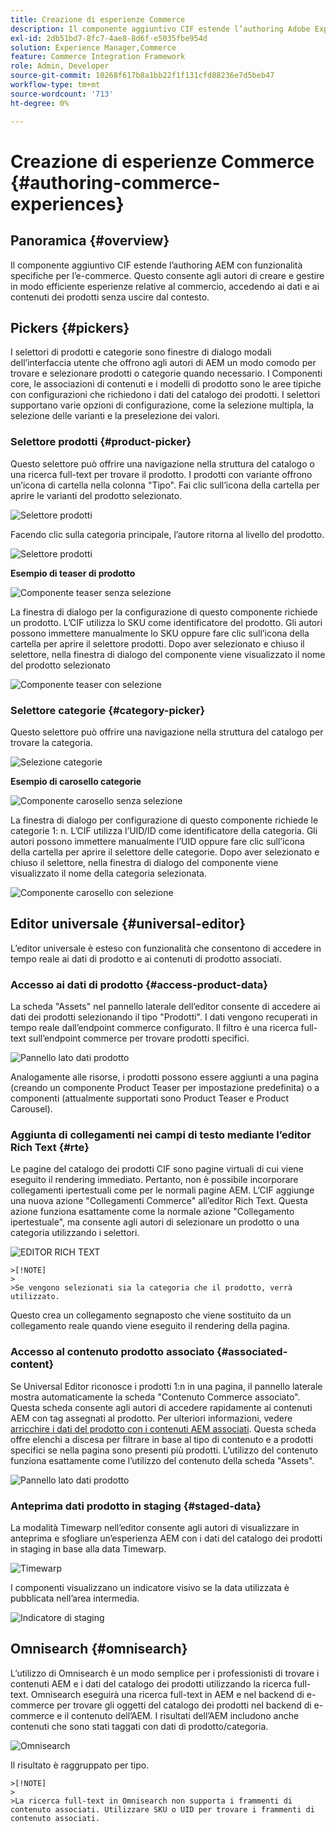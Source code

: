 ```yaml
---
title: Creazione di esperienze Commerce
description: Il componente aggiuntivo CIF estende l’authoring Adobe Experience Manager con funzionalità specifiche per l’e-commerce.
exl-id: 2db51bd7-8fc7-4ae8-8d6f-e5035fbe954d
solution: Experience Manager,Commerce
feature: Commerce Integration Framework
role: Admin, Developer
source-git-commit: 10268f617b8a1bb22f1f131cfd88236e7d5beb47
workflow-type: tm+mt
source-wordcount: '713'
ht-degree: 0%

---
```


# Creazione di esperienze Commerce {#authoring-commerce-experiences}

## Panoramica {#overview}

Il componente aggiuntivo CIF estende l’authoring AEM con funzionalità specifiche per l’e-commerce. Questo consente agli autori di creare e gestire in modo efficiente esperienze relative al commercio, accedendo ai dati e ai contenuti dei prodotti senza uscire dal contesto.

## Pickers {#pickers}

I selettori di prodotti e categorie sono finestre di dialogo modali dell’interfaccia utente che offrono agli autori di AEM un modo comodo per trovare e selezionare prodotti o categorie quando necessario. I Componenti core, le associazioni di contenuti e i modelli di prodotto sono le aree tipiche con configurazioni che richiedono i dati del catalogo dei prodotti. I selettori supportano varie opzioni di configurazione, come la selezione multipla, la selezione delle varianti e la preselezione dei valori.

### Selettore prodotti {#product-picker}

Questo selettore può offrire una navigazione nella struttura del catalogo o una ricerca full-text per trovare il prodotto. I prodotti con variante offrono un’icona di cartella nella colonna &quot;Tipo&quot;. Fai clic sull’icona della cartella per aprire le varianti del prodotto selezionato.

![Selettore prodotti](/help/commerce/cif/assets/authoring/product-picker.png)

Facendo clic sulla categoria principale, l’autore ritorna al livello del prodotto.

![Selettore prodotti](/help/commerce/cif/assets/authoring/product-picker-variation.png)

**Esempio di teaser di prodotto**

![Componente teaser senza selezione](/help/commerce/cif/assets/authoring/teaser_component_without_selection.png)

La finestra di dialogo per la configurazione di questo componente richiede un prodotto. L’CIF utilizza lo SKU come identificatore del prodotto. Gli autori possono immettere manualmente lo SKU oppure fare clic sull’icona della cartella per aprire il selettore prodotti. Dopo aver selezionato e chiuso il selettore, nella finestra di dialogo del componente viene visualizzato il nome del prodotto selezionato

![Componente teaser con selezione](/help/commerce/cif/assets/authoring/teaser_component_with_selection.png)

### Selettore categorie {#category-picker}

Questo selettore può offrire una navigazione nella struttura del catalogo per trovare la categoria.

![Selezione categorie](/help/commerce/cif/assets/authoring/category-picker.png)

**Esempio di carosello categorie**

![Componente carosello senza selezione](/help/commerce/cif/assets/authoring/carousel_component_without_selection.png)

La finestra di dialogo per configurazione di questo componente richiede le categorie 1: n. L’CIF utilizza l’UID/ID come identificatore della categoria. Gli autori possono immettere manualmente l’UID oppure fare clic sull’icona della cartella per aprire il selettore delle categorie. Dopo aver selezionato e chiuso il selettore, nella finestra di dialogo del componente viene visualizzato il nome della categoria selezionata.

![Componente carosello con selezione](/help/commerce/cif/assets/authoring/carousel_component_with_selection.png)

## Editor universale {#universal-editor}

L’editor universale è esteso con funzionalità che consentono di accedere in tempo reale ai dati di prodotto e ai contenuti di prodotto associati.

### Accesso ai dati di prodotto {#access-product-data}

La scheda &quot;Assets&quot; nel pannello laterale dell’editor consente di accedere ai dati dei prodotti selezionando il tipo &quot;Prodotti&quot;. I dati vengono recuperati in tempo reale dall’endpoint commerce configurato. Il filtro è una ricerca full-text sull’endpoint commerce per trovare prodotti specifici.

![Pannello lato dati prodotto](/help/commerce/cif/assets/authoring/products-side-panel.png)

Analogamente alle risorse, i prodotti possono essere aggiunti a una pagina (creando un componente Product Teaser per impostazione predefinita) o a componenti (attualmente supportati sono Product Teaser e Product Carousel).

### Aggiunta di collegamenti nei campi di testo mediante l’editor Rich Text {#rte}

Le pagine del catalogo dei prodotti CIF sono pagine virtuali di cui viene eseguito il rendering immediato. Pertanto, non è possibile incorporare collegamenti ipertestuali come per le normali pagine AEM. L’CIF aggiunge una nuova azione &quot;Collegamenti Commerce&quot; all’editor Rich Text. Questa azione funziona esattamente come la normale azione &quot;Collegamento ipertestuale&quot;, ma consente agli autori di selezionare un prodotto o una categoria utilizzando i selettori.

![EDITOR RICH TEXT](/help/commerce/cif/assets/authoring/RTE.png)

    >[!NOTE]
    >
    >Se vengono selezionati sia la categoria che il prodotto, verrà utilizzato.

Questo crea un collegamento segnaposto che viene sostituito da un collegamento reale quando viene eseguito il rendering della pagina.

### Accesso al contenuto prodotto associato {#associated-content}

Se Universal Editor riconosce i prodotti 1:n in una pagina, il pannello laterale mostra automaticamente la scheda &quot;Contenuto Commerce associato&quot;. Questa scheda consente agli autori di accedere rapidamente ai contenuti AEM con tag assegnati al prodotto. Per ulteriori informazioni, vedere [arricchire i dati del prodotto con i contenuti AEM associati](./enrich-product-associated-content.md). Questa scheda offre elenchi a discesa per filtrare in base al tipo di contenuto e a prodotti specifici se nella pagina sono presenti più prodotti. L’utilizzo del contenuto funziona esattamente come l’utilizzo del contenuto della scheda &quot;Assets&quot;.

![Pannello lato dati prodotto](/help/commerce/cif/assets/authoring/associated-commerce-content-tab.png)

### Anteprima dati prodotto in staging {#staged-data}

La modalità Timewarp nell’editor consente agli autori di visualizzare in anteprima e sfogliare un’esperienza AEM con i dati del catalogo dei prodotti in staging in base alla data Timewarp.

![Timewarp](/help/commerce/cif/assets/authoring/timewarp.png)

I componenti visualizzano un indicatore visivo se la data utilizzata è pubblicata nell’area intermedia.

![Indicatore di staging](/help/commerce/cif/assets/authoring/staged-indicator.png)

## Omnisearch {#omnisearch}

L’utilizzo di Omnisearch è un modo semplice per i professionisti di trovare i contenuti AEM e i dati del catalogo dei prodotti utilizzando la ricerca full-text. Omnisearch eseguirà una ricerca full-text in AEM e nel backend di e-commerce per trovare gli oggetti del catalogo dei prodotti nel backend di e-commerce e il contenuto dell’AEM. I risultati dell’AEM includono anche contenuti che sono stati taggati con dati di prodotto/categoria.

![Omnisearch](/help/commerce/cif/assets/authoring/omnisearch.png)

Il risultato è raggruppato per tipo.

    >[!NOTE]
    >
    >La ricerca full-text in Omnisearch non supporta i frammenti di contenuto associati. Utilizzare SKU o UID per trovare i frammenti di contenuto associati.
